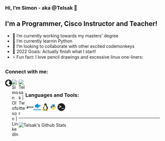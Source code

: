 
### Hi, I’m Simon - aka @Telsak 👋

## I'm a Programmer, Cisco Instructor and Teacher!
- 👀 I’m currently working towards my masters' degree
- 🌱 I’m currently learnin Python
- 💞️ I’m looking to collaborate with other excited codemonkeys
- 🥅 2022 Goals: Actually finish what I start!
- ⚡ Fun fact: I love pencil drawings and excessive linux one-liners:

### Connect with me:

[<img align="left" alt="telsak.se" width="22px" src="https://raw.githubusercontent.com/iconic/open-iconic/master/svg/globe.svg" />][website]
[<img align="left" alt="Simon Olofsson | LinkedIn" width="22px" src="https://cdn.jsdelivr.net/npm/simple-icons@v3/icons/linkedin.svg" />][linkedin]
[<img align="left" alt="Telsak | Twitter" width="22px" src="https://cdn.jsdelivr.net/npm/simple-icons@v3/icons/twitter.svg" />][twitter]

<br />

### Languages and Tools:

[<img align="left" alt="Bash" width="26px" src="https://raw.githubusercontent.com/github/explore/80688e429a7d4ef2fca1e82350fe8e3517d3494d/topics/bash/bash.png" />][bash]
[<img align="left" alt="Docker" width="26px" src="https://raw.githubusercontent.com/github/explore/80688e429a7d4ef2fca1e82350fe8e3517d3494d/topics/docker/docker.png" />][docker]
[<img align="left" alt="Linux" width="26px" src="https://raw.githubusercontent.com/github/explore/80688e429a7d4ef2fca1e82350fe8e3517d3494d/topics/linux/linux.png" />][linux]
[<img align="left" alt="Python" width="26px" src="https://raw.githubusercontent.com/github/explore/80688e429a7d4ef2fca1e82350fe8e3517d3494d/topics/python/python.png" />][python]
[<img align="left" alt="Terminal" width="26px" src="https://raw.githubusercontent.com/github/explore/d92924b1d925bb134e308bd29c9de6c302ed3beb/topics/terminal/terminal.png" />][terminal]

<br />
<br />

---

<img align="left" alt="Telsak's Github Stats" src="https://github-readme-stats.vercel.app/api?username=Telsak&show_icons=true&theme=gruvbox" />

[linkedin]: https://www.linkedin.com/in/simonolofsson
[twitter]: https://twitter.com/telsak
[website]: https://www.telsak.se
[bash]: https://devhints.io/bash
[docker]: https://devhints.io/docker-compose
[linux]: https://highon.coffee/blog/reverse-shell-cheat-sheet
[python]: https://pythontutor.com/visualize.html#mode=edit
[terminal]: https://www.reddit.com/r/commandline/top

<!---
Telsak/Telsak is a ✨ special ✨ repository because its `README.md` (this file) appears on your GitHub profile.
You can click the Preview link to take a look at your changes.
--->
